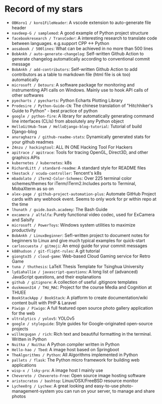 # Record of my stars

- `OBKoro1 / koro1FileHeader`: A vscode extension to auto-generate file header
- `navdeep-G / samplemod`: A good example of Python project structure
- `facebookresearch / TransCoder`: A interesting research to translate code between languages. e.g.support CPP <-> Python
- `aosabook / 500lines`: What can be achieved in no more than 500 lines
- `BobAnkh / auto-generate-changelog`: Self-written Github Action to generate changelog automatically according to conventional commit message
- `BobAnkh / add-contributors`: Self-written Github Action to add contributors as a table to markdown file (html file is ok too) automatically
- `microsoft / Detours`: A software package for monitoring and instrumenting API calls on Windows. Mainly use to hook API calls of other softwares
- `pyecharts / pyecharts`: Python Echarts Plotting Library
- `Prodesire / Python-Guide-CN`: The chinese translation of "Hitchhiker's Guide to Python" - best practice of python
- `google / python-fire`: A library for automatically generating command line interfaces (CLIs) from absolutely any Python object
- `HelloGitHub-Team / HelloDjango-blog-tutorial`: Tutorial of build Django-blog
- `anuraghazra / github-readme-stats`: Dynamically generated stats for your github readmes
- `Z4nzu / hackingtool`: ALL IN ONE Hacking Tool For Hackers
- `apitrace / apitrace`: Tools for tracing OpenGL, Direct3D, and other graphics APIs
- `kubernetes / kubernetes`: k8s
- `RichardLitt / standard-readme`: A standard style for README files
- `tkestack / vcuda-controller`: Tencent's k8s
- `mbadolato / iTerm2-Color-Schemes`: Over 225 terminal color schemes/themes for iTerm/iTerm2.Includes ports to Terminal, MobaXterm as so on
- `alex-page / github-project-automation-plus`: Automate GitHub Project cards with any webhook event. Seems to only work for pr within repo at the time
- `lhunath / guide.bash.academy`: The Bash Guide
- `excamera / alfalfa`: Purely functional video codec, used for ExCamera and Salsify
- `microsoft / PowerToys`: Windows system utilities to maximize productivity
- `BobAnkh / LinuxBeginner`: Sefl-written project to document notes for beginners to Linux and give much typical examples for quick-start
- `carloscuesta / gitmoji`: An emoji guide for your commit messages
- `k88hudson / git-flight-rules`: A git tutorial
- `giongto35 / cloud-game`: Web-based Cloud Gaming service for Retro Game
- `tuna / thuthesis`: LaTeX Thesis Template for Tsinghua University
- `lydiahallie / javascript-questions`: A long list of (advanced) JavaScript questions, and their explanations
- `github / gitignore`: A collection of useful .gitignore templates
- `duskmoon314 / THU_MAC`: Project for the course Media and Cognition at THUEE
- `BookStackApp / BookStack`: A platform to create documentation/wiki content built with PHP & Laravel
- `Piwigo / Piwigo`: A full featured open source photo gallery application for the web
- `ultralytics / yolov5`: YOLOv5
- `google / styleguide`: Style guides for Google-originated open-source projects
- `willmcgugan / rich`: Rich text and beautiful formatting in the terminal. Written in Python
- `Nuitka / Nuitka`: A Python compiler written in Python
- `Hello-hao / Tbed`: A image host based on Springboot
- `TheAlgorithms / Python`: All Algorithms implemented in Python
- `pallets / flask`: The Python micro framework for building web applications
- `wisp-x / lsky-pro`: A image host I mainly use
- `Chevereto / Chevereto-Free`: Open source image hosting software
- `aristocratos / bashtop`: Linux/OSX/FreeBSD resource monitor
- `LycheeOrg / Lychee`: A great looking and easy-to-use photo-management-system you can run on your server, to manage and share photos
